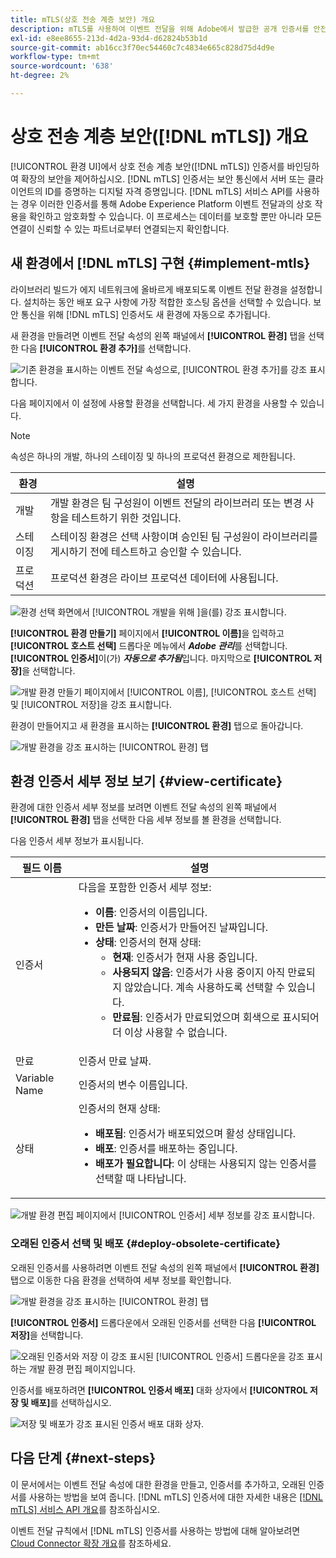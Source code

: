 ```yaml
---
title: mTLS(상호 전송 계층 보안) 개요
description: mTLS를 사용하여 이벤트 전달을 위해 Adobe에서 발급한 공개 인증서를 안전하게 검색하는 방법에 대해 알아봅니다.
exl-id: e8ee8655-213d-4d2a-93d4-d62824b53b1d
source-git-commit: ab16cc3f70ec54460c7c4834e665c828d75d4d9e
workflow-type: tm+mt
source-wordcount: '638'
ht-degree: 2%

---
```


# 상호 전송 계층 보안([!DNL mTLS]) 개요

[!UICONTROL 환경 UI]에서 상호 전송 계층 보안([!DNL mTLS]) 인증서를 바인딩하여 확장의 보안을 제어하십시오. [!DNL mTLS] 인증서는 보안 통신에서 서버 또는 클라이언트의 ID를 증명하는 디지털 자격 증명입니다. [!DNL mTLS] 서비스 API를 사용하는 경우 이러한 인증서를 통해 Adobe Experience Platform 이벤트 전달과의 상호 작용을 확인하고 암호화할 수 있습니다. 이 프로세스는 데이터를 보호할 뿐만 아니라 모든 연결이 신뢰할 수 있는 파트너로부터 연결되는지 확인합니다.

## 새 환경에서 [!DNL mTLS] 구현 {#implement-mtls}

라이브러리 빌드가 에지 네트워크에 올바르게 배포되도록 이벤트 전달 환경을 설정합니다. 설치하는 동안 배포 요구 사항에 가장 적합한 호스팅 옵션을 선택할 수 있습니다. 보안 통신을 위해 [!DNL mTLS] 인증서도 새 환경에 자동으로 추가됩니다.

새 환경을 만들려면 이벤트 전달 속성의 왼쪽 패널에서 **[!UICONTROL 환경]** 탭을 선택한 다음 **[!UICONTROL 환경 추가]**&#x200B;를 선택합니다.

![기존 환경을 표시하는 이벤트 전달 속성으로, [!UICONTROL 환경 추가]를 강조 표시합니다.](../../../images/extensions/server/cloud-connector/add-environment.png)

다음 페이지에서 이 설정에 사용할 환경을 선택합니다. 세 가지 환경을 사용할 수 있습니다.

>[!NOTE]
>
>속성은 하나의 개발, 하나의 스테이징 및 하나의 프로덕션 환경으로 제한됩니다.

| 환경 | 설명 |
| --- | --- |
| 개발 | 개발 환경은 팀 구성원이 이벤트 전달의 라이브러리 또는 변경 사항을 테스트하기 위한 것입니다. |
| 스테이징 | 스테이징 환경은 선택 사항이며 승인된 팀 구성원이 라이브러리를 게시하기 전에 테스트하고 승인할 수 있습니다. |
| 프로덕션 | 프로덕션 환경은 라이브 프로덕션 데이터에 사용됩니다. |

![환경 선택 화면에서 [!UICONTROL 개발을 위해 &#x200B;]을(를) 강조 표시합니다.](../../../images/extensions/server/cloud-connector/select-environment.png)

**[!UICONTROL 환경 만들기]** 페이지에서 **[!UICONTROL 이름]**&#x200B;을 입력하고 **[!UICONTROL 호스트 선택]** 드롭다운 메뉴에서 ***Adobe 관리***&#x200B;를 선택합니다. **[!UICONTROL 인증서]**&#x200B;이(가) ***자동으로 추가됨***&#x200B;입니다. 마지막으로 **[!UICONTROL 저장]**&#x200B;을 선택합니다.

![개발 환경 만들기 페이지에서 [!UICONTROL 이름], [!UICONTROL 호스트 선택] 및 [!UICONTROL 저장]을 강조 표시합니다.](../../../images/extensions/server/cloud-connector/create-environment.png)

환경이 만들어지고 새 환경을 표시하는 **[!UICONTROL 환경]** 탭으로 돌아갑니다.

![개발 환경을 강조 표시하는 [!UICONTROL 환경] 탭](../../../images/extensions/server/cloud-connector/new-environment-created.png)

## 환경 인증서 세부 정보 보기 {#view-certificate}

환경에 대한 인증서 세부 정보를 보려면 이벤트 전달 속성의 왼쪽 패널에서 **[!UICONTROL 환경]** 탭을 선택한 다음 세부 정보를 볼 환경을 선택합니다.

다음 인증서 세부 정보가 표시됩니다.

| 필드 이름 | 설명 |
| --- | --- |
| 인증서 | 다음을 포함한 인증서 세부 정보:<ul><li>**이름**: 인증서의 이름입니다.</li><li>**만든 날짜**: 인증서가 만들어진 날짜입니다.</li><li>**상태**: 인증서의 현재 상태:<ul><li>**현재**: 인증서가 현재 사용 중입니다.</li><li>**사용되지 않음**: 인증서가 사용 중이지 아직 만료되지 않았습니다. 계속 사용하도록 선택할 수 있습니다.</li><li>**만료됨**: 인증서가 만료되었으며 회색으로 표시되어 더 이상 사용할 수 없습니다.</li></ul></ul> |
| 만료 | 인증서 만료 날짜. |
| Variable Name | 인증서의 변수 이름입니다. |
| 상태 | 인증서의 현재 상태:<ul><li>**배포됨**: 인증서가 배포되었으며 활성 상태입니다.</li><li>**배포**: 인증서를 배포하는 중입니다.</li><li>**배포가 필요합니다**: 이 상태는 사용되지 않는 인증서를 선택할 때 나타납니다.</li></ul> |

![개발 환경 편집 페이지에서 [!UICONTROL 인증서] 세부 정보를 강조 표시합니다.](../../../images/extensions/server/cloud-connector/certificate-details.png)

### 오래된 인증서 선택 및 배포 {#deploy-obsolete-certificate}

오래된 인증서를 사용하려면 이벤트 전달 속성의 왼쪽 패널에서 **[!UICONTROL 환경]** 탭으로 이동한 다음 환경을 선택하여 세부 정보를 확인합니다.

![개발 환경을 강조 표시하는 [!UICONTROL 환경] 탭](../../../images/extensions/server/cloud-connector/new-environment-created.png)

**[!UICONTROL 인증서]** 드롭다운에서 오래된 인증서를 선택한 다음 **[!UICONTROL 저장]**&#x200B;을 선택합니다.

![오래된 인증서와 저장 이 강조 표시된 [!UICONTROL 인증서] 드롭다운을 강조 표시하는 개발 환경 편집 페이지입니다.](../../../images/extensions/server/cloud-connector/obsolete-certificate.png)

인증서를 배포하려면 **[!UICONTROL 인증서 배포]** 대화 상자에서 **[!UICONTROL 저장 및 배포]**&#x200B;를 선택하십시오.

![저장 및 배포가 강조 표시된 인증서 배포 대화 상자.](../../../images/extensions/server/cloud-connector/obsolete-certificate-deploy.png)


## 다음 단계 {#next-steps}

이 문서에서는 이벤트 전달 속성에 대한 환경을 만들고, 인증서를 추가하고, 오래된 인증서를 사용하는 방법을 보여 줍니다. [!DNL mTLS] 인증서에 대한 자세한 내용은 [[!DNL mTLS] 서비스 API 개요](../../../../data-governance/mtls-api/overview.md)를 참조하십시오.

이벤트 전달 규칙에서 [!DNL mTLS] 인증서를 사용하는 방법에 대해 알아보려면 [Cloud Connector 확장 개요](../cloud-connector/overview.md/#mtls-rules)를 참조하세요.
